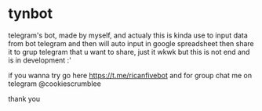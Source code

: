 # tynbot
telegram's bot, made by myself, and actualy this is kinda use to input data from bot telegram and then will auto input in google spreadsheet then share it to grup telegram that u want to share, just it wkwk but this is not end and is in development :'

if you wanna try go here https://t.me/ricanfivebot
and for group chat me on telegram @cookiescrumblee

thank you
